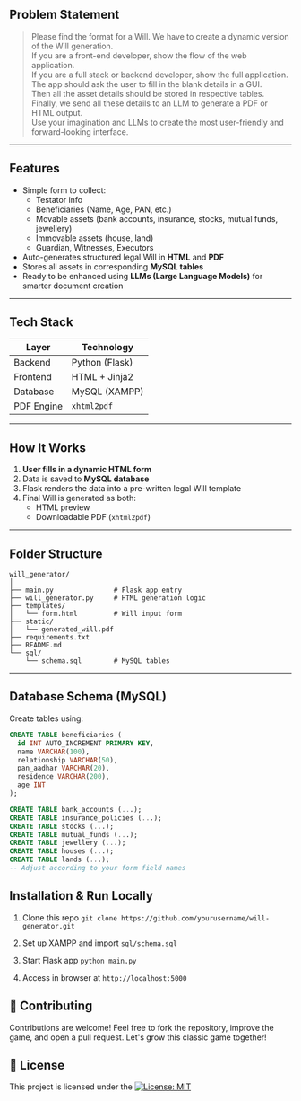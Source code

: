 ## Problem Statement

> Please find the format for a Will. We have to create a dynamic version of the Will generation.  
> If you are a front-end developer, show the flow of the web application.  
> If you are a full stack or backend developer, show the full application.  
> The app should ask the user to fill in the blank details in a GUI.  
> Then all the asset details should be stored in respective tables.  
> Finally, we send all these details to an LLM to generate a PDF or HTML output.  
> Use your imagination and LLMs to create the most user-friendly and forward-looking interface.

---

## Features

- Simple form to collect:
  - Testator info
  - Beneficiaries (Name, Age, PAN, etc.)
  - Movable assets (bank accounts, insurance, stocks, mutual funds, jewellery)
  - Immovable assets (house, land)
  - Guardian, Witnesses, Executors
- Auto-generates structured legal Will in **HTML** and **PDF**
- Stores all assets in corresponding **MySQL tables**
- Ready to be enhanced using **LLMs (Large Language Models)** for smarter document creation

---

## Tech Stack

| Layer       | Technology          |
|-------------|---------------------|
| Backend     | Python (Flask)      |
| Frontend    | HTML + Jinja2       |
| Database    | MySQL (XAMPP)       |
| PDF Engine  | `xhtml2pdf`         |

---

## How It Works

1. **User fills in a dynamic HTML form**
2. Data is saved to **MySQL database**
3. Flask renders the data into a pre-written legal Will template
4. Final Will is generated as both:
   - HTML preview
   - Downloadable PDF (`xhtml2pdf`)

---

## Folder Structure
```
will_generator/
│
├── main.py               # Flask app entry
├── will_generator.py     # HTML generation logic
├── templates/
│   └── form.html         # Will input form
├── static/
│   └── generated_will.pdf
├── requirements.txt
├── README.md
└── sql/
    └── schema.sql        # MySQL tables
```

---

## Database Schema (MySQL)

Create tables using:

```sql
CREATE TABLE beneficiaries (
  id INT AUTO_INCREMENT PRIMARY KEY,
  name VARCHAR(100),
  relationship VARCHAR(50),
  pan_aadhar VARCHAR(20),
  residence VARCHAR(200),
  age INT
);

CREATE TABLE bank_accounts (...);
CREATE TABLE insurance_policies (...);
CREATE TABLE stocks (...);
CREATE TABLE mutual_funds (...);
CREATE TABLE jewellery (...);
CREATE TABLE houses (...);
CREATE TABLE lands (...);
-- Adjust according to your form field names
```

## Installation & Run Locally
1. Clone this repo
   `git clone https://github.com/yourusername/will-generator.git`

2. Set up XAMPP and import `sql/schema.sql`

3. Start Flask app
   `python main.py`

4. Access in browser at
   `http://localhost:5000`

## 🤝 Contributing
Contributions are welcome!
Feel free to fork the repository, improve the game, and open a pull request. Let's grow this classic game together!

## 📄 License
This project is licensed under the [![License: MIT](https://img.shields.io/badge/License-MIT-blue.svg)](./LICENSE)
